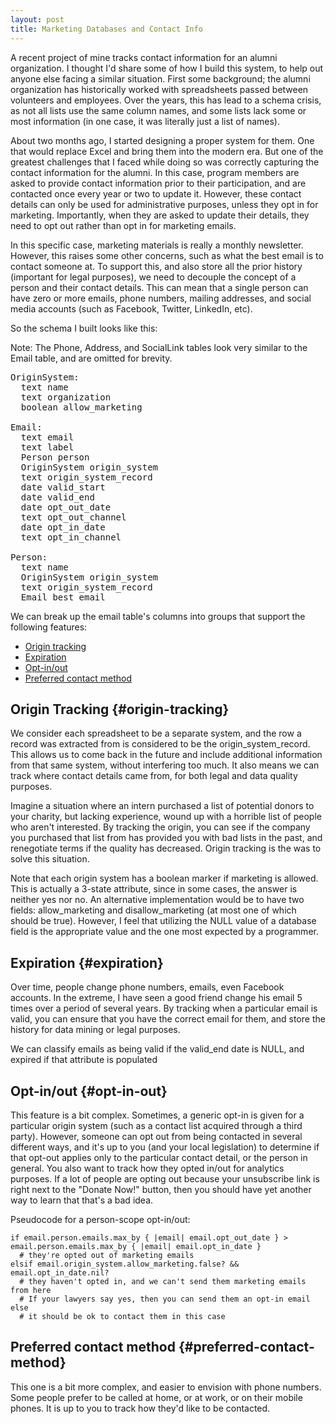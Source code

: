 ```yaml
---
layout: post
title: Marketing Databases and Contact Info
---
```

A recent project of mine tracks contact information for an alumni organization. I thought I'd share some of how I build this system, to help out anyone else facing a similar situation. First some background; the alumni organization has historically worked with spreadsheets passed between volunteers and employees. Over the years, this has lead to a schema crisis, as not all lists use the same column names, and some lists lack some or most information (in one case, it was literally just a list of names).

About two months ago, I started designing a proper system for them. One that would replace Excel and bring them into the modern era. But one of the greatest challenges that I faced while doing so was correctly capturing the contact information for the alumni. In this case, program members are asked to provide contact information prior to their participation, and are contacted once every year or two to update it. However, these contact details can only be used for administrative purposes, unless they opt in for marketing. Importantly, when they are asked to update their details, they need to opt out rather than opt in for marketing emails.

In this specific case, marketing materials is really a monthly newsletter. However, this raises some other concerns, such as what the best email is to contact someone at. To support this, and also store all the prior history (important for legal purposes), we need to decouple the concept of a person and their contact details. This can mean that a single person can have zero or more emails, phone numbers, mailing addresses, and social media accounts (such as Facebook, Twitter, LinkedIn, etc).

So the schema I built looks like this:

Note: The Phone, Address, and SocialLink tables look very similar to the Email table, and are omitted for brevity.

<pre>
OriginSystem:
  text name
  text organization
  boolean allow_marketing

Email:
  text email
  text label
  Person person
  OriginSystem origin_system
  text origin_system_record
  date valid_start
  date valid_end
  date opt_out_date
  text opt_out_channel
  date opt_in_date
  text opt_in_channel

Person:
  text name
  OriginSystem origin_system
  text origin_system_record
  Email best_email
</pre>

We can break up the email table's columns into groups that support the following features:

- [Origin tracking](#origin-tracking)
- [Expiration](#expiration)
- [Opt-in/out](#opt-in-out)
- [Preferred contact method](#preferred-contact-method)

## Origin Tracking {#origin-tracking}

We consider each spreadsheet to be a separate system, and the row a record was extracted from is considered to be the origin_system_record. This allows us to come back in the future and include additional information from that same system, without interfering too much. It also means we can track where contact details came from, for both legal and data quality purposes.

Imagine a situation where an intern purchased a list of potential donors to your charity, but lacking experience, wound up with a horrible list of people who aren't interested. By tracking the origin, you can see if the company you purchased that list from has provided you with bad lists in the past, and renegotiate terms if the quality has decreased. Origin tracking is the was to solve this situation.

Note that each origin system has a boolean marker if marketing is allowed. This is actually a 3-state attribute, since in some cases, the answer is neither yes nor no. An alternative implementation would be to have two fields: allow_marketing and disallow_marketing (at most one of which should be true). However, I feel that utilizing the NULL value of a database field is the appropriate value and the one most expected by a programmer.

## Expiration {#expiration}

Over time, people change phone numbers, emails, even Facebook accounts. In the extreme, I have seen a good friend change his email 5 times over a period of several years. By tracking when a particular email is valid, you can ensure that you have the correct email for them, and store the history for data mining or legal purposes.

We can classify emails as being valid if the valid_end date is NULL, and expired if that attribute is populated

## Opt-in/out {#opt-in-out}

This feature is a bit complex. Sometimes, a generic opt-in is given for a particular origin system (such as a contact list acquired through a third party). However, someone can opt out from being contacted in several different ways, and it's up to you (and your local legislation) to determine if that opt-out applies only to the particular contact detail, or the person in general. You also want to track how they opted in/out for analytics purposes. If a lot of people are opting out because your unsubscribe link is right next to the "Donate Now!" button, then you should have yet another way to learn that that's a bad idea.

Pseudocode for a person-scope opt-in/out:

    if email.person.emails.max_by { |email| email.opt_out_date } > email.person.emails.max_by { |email| email.opt_in_date }
      # they're opted out of marketing emails
    elsif email.origin_system.allow_marketing.false? && email.opt_in_date.nil?
      # they haven't opted in, and we can't send them marketing emails from here
      # If your lawyers say yes, then you can send them an opt-in email
    else
      # it should be ok to contact them in this case

## Preferred contact method {#preferred-contact-method}

This one is a bit more complex, and easier to envision with phone numbers. Some people prefer to be called at home, or at work, or on their mobile phones. It is up to you to track how they'd like to be contacted.